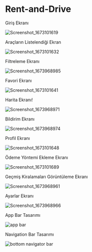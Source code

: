 # Rent-and-Drive

Giriş Ekranı


![Screenshot_1673101619](https://user-images.githubusercontent.com/115728179/213870002-eedabad7-f110-4160-b6d5-8e580ad1eed0.png)


Araçların Listelendiği Ekran


![Screenshot_1673101632](https://user-images.githubusercontent.com/115728179/213870020-923ce737-0624-4738-8126-9e6d1404fbe8.png)


Filtreleme Ekranı


![Screenshot_1673968985](https://user-images.githubusercontent.com/115728179/213870133-c4fdfb72-bec2-4570-bb60-7da0809948dc.png)


Favori Ekranı


![Screenshot_1673101641](https://user-images.githubusercontent.com/115728179/213870035-c55808ce-f712-417e-b4a5-569ba774c5ae.png)


Harita Ekranı!


![Screenshot_1673968971](https://user-images.githubusercontent.com/115728179/213870058-1bf433f9-17b1-45ac-8838-0506d3f29b9e.png)


Bildirim Ekranı


![Screenshot_1673968974](https://user-images.githubusercontent.com/115728179/213870077-e72d3528-9485-4359-8d6b-6bf122a0a2dc.png)


Profil Ekranı


![Screenshot_1673101648](https://user-images.githubusercontent.com/115728179/213870092-5f8d987c-a569-4305-9d81-0cc8137e5add.png)


Ödeme Yöntemi Ekleme Ekranı


![Screenshot_1673101689](https://user-images.githubusercontent.com/115728179/213870101-ac127f24-ff08-4997-b81e-d6ebebf2441d.png)


Geçmiş Kiralamaları Görüntüleme Ekranı


![Screenshot_1673968961](https://user-images.githubusercontent.com/115728179/213870165-fae03e0c-ec53-45b5-9cac-ca561af05190.png)


Ayarlar Ekranı


![Screenshot_1673968966](https://user-images.githubusercontent.com/115728179/213870176-b8a619f5-5309-4775-9b49-bdc0cd819a73.png)


App Bar Tasarımı


![app bar](https://user-images.githubusercontent.com/115728179/213870197-068f9100-6d59-4ecf-bb92-f53cd42ca5b7.jpg)


Navigation Bar Tasarımı


![bottom navigator bar](https://user-images.githubusercontent.com/115728179/213870213-5556b929-b5d2-4b2d-96be-b6ba12caf56b.jpg)
